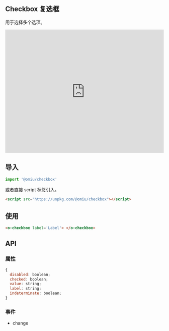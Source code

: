 ## Checkbox 复选框 

用于选择多个选项。

<iframe height="391" style="width: 100%;" scrolling="no" title="OMIU Checkbox" src="https://codepen.io/omijs/embed/MWapwNZ?height=391&theme-id=default&default-tab=html,result" frameborder="no" allowtransparency="true" allowfullscreen="true" loading="lazy">
  See the Pen <a href='https://codepen.io/omijs/pen/MWapwNZ'>OMIU Checkbox</a> by OMI
  (<a href='https://codepen.io/omijs'>@omijs</a>) on <a href='https://codepen.io'>CodePen</a>.
</iframe>

## 导入

```js
import '@omiu/checkbox'
```

或者直接 script 标签引入。


```html
<script src="https://unpkg.com/@omiu/checkbox"></script>
```

## 使用

```html
<o-checkbox label='Label'> </o-checkbox>
```


## API

### 属性

```jsx
{
  disabled: boolean;
  checked: boolean;
  value: string;
  label: string;
  indeterminate: boolean;
}
```

### 事件

* change
